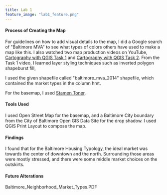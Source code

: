 ```yaml
---
title: Lab 1
feature_image: "lab1_feature.png"
---
```


#### Process of Creating the Map
For guidelines on how to add visual details to the map, I did a Google search of "Baltimore MVA"
to see what types of colors others have used to make a map like this. I also watched two map production videos on YouTube,
[Cartography with QGIS Task 1](https://www.youtube.com/watch?v=pb8EJFV4SLs) and [Cartography with QGIS Task 2](https://www.youtube.com/watch?v=5TpCuwGeDZc).
From the Task 1 video, I learned layer styling techniques such as inverted polygon shapeburst fill, 

I used the given shapefile called "baltimore_mva_2014" shapefile, which contained the market types in the column hmt.

For the basemap, I used [Stamen Toner](https://www.xyht.com/spatial-itgis/using-openstreetmap-basemaps-qgis-3-0/).

#### Tools Used
I used Open Street Map for the basemap, and a Baltimore City boundary from the City of Baltimore Open GIS Data Site for the drop shadow.
I used QGIS Print Layout to compose the map. 

#### Findings
I found that for the Baltimore Housing Typology, the ideal market was towards the center of downtown and the north.
Surrounding those areas were mostly stressed, and there were some middle market choices on the outskirts.

#### Future Alterations

Baltimore_Neighborhood_Market_Types.PDF


